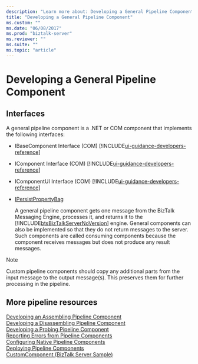 ```yaml
---
description: "Learn more about: Developing a General Pipeline Component"
title: "Developing a General Pipeline Component"
ms.custom: ""
ms.date: "06/08/2017"
ms.prod: "biztalk-server"
ms.reviewer: ""
ms.suite: ""
ms.topic: "article"
---
```

# Developing a General Pipeline Component

## Interfaces
A general pipeline component is a .NET or COM component that implements the following interfaces:  
  
- IBaseComponent Interface (COM) [!INCLUDE[ui-guidance-developers-reference](../includes/ui-guidance-developers-reference.md)]
  
- IComponent Interface (COM) [!INCLUDE[ui-guidance-developers-reference](../includes/ui-guidance-developers-reference.md)]
  
- IComponentUI Interface (COM) [!INCLUDE[ui-guidance-developers-reference](../includes/ui-guidance-developers-reference.md)]
  
- [IPersistPropertyBag](/dotnet/api/microsoft.visualstudio.ole.interop.ipersistpropertybag)
  
  A general pipeline component gets one message from the BizTalk Messaging Engine, processes it, and returns it to the [!INCLUDE[btsBizTalkServerNoVersion](../includes/btsbiztalkservernoversion-md.md)] engine. General components can also be implemented so that they do not return messages to the server. Such components are called consuming components because the component receives messages but does not produce any result messages.  
  
> [!NOTE]
>  Custom pipeline components should copy any additional parts from the input message to the output message(s). This preserves them for further processing in the pipeline.  
  
## More pipeline resources
 [Developing an Assembling Pipeline Component](../core/developing-an-assembling-pipeline-component.md)   
 [Developing a Disassembling Pipeline Component](../core/developing-a-disassembling-pipeline-component.md)   
 [Developing a Probing Pipeline Component](../core/developing-a-probing-pipeline-component.md)   
 [Reporting Errors from Pipeline Components](../core/reporting-errors-from-pipeline-components.md)   
 [Configuring Native Pipeline Components](../core/configuring-native-pipeline-components.md)   
 [Deploying Pipeline Components](../core/deploying-pipeline-components.md)   
 [CustomComponent (BizTalk Server Sample)](../core/customcomponent-biztalk-server-sample.md)